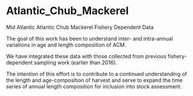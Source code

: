 # Atlantic_Chub_Mackerel
Mid Atlantic Atlantic Chub Mackerel Fishery Dependent Data

The goal of this work has been to understand inter- and intra-annual variations in age and length composition of ACM.

We have integrated these data with those collected from previous fishery-dependent sampling work (earlier than 2016). 

The intention of this effort is to contribute to a continued understanding of the length and age-composition of harvest and serve to expand the time series of annual length composition for inclusion into stock assessment.

